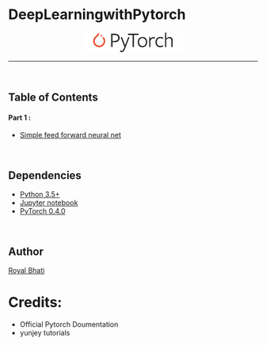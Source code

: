 #                                  DeepLearningwithPytorch
<p align="center"><img width="40%" src="logo.svg" /></p>

--------------------------------------------------------------------------------


<br/>

## Table of Contents

#### Part 1 :
* [Simple feed forward neural net](https://github.com/)


<br/>

## Dependencies

* [Python 3.5+](https://www.continuum.io/downloads)
* [Jupyter notebook](http://jupyter.org/)
* [PyTorch 0.4.0](http://pytorch.org/)



<br/>


## Author
[Royal Bhati](https://github.com/royalbhati)

# Credits:

* Official Pytorch Doumentation
* yunjey tutorials

